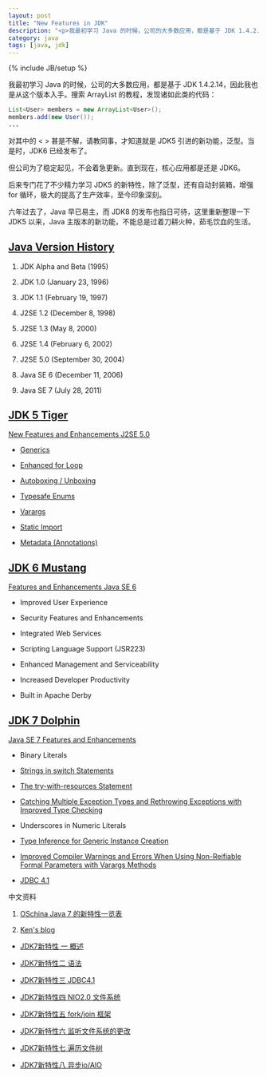 ```yaml
---
layout: post
title: "New Features in JDK"
description: "<p>我最初学习 Java 的时候，公司的大多数应用，都是基于 JDK 1.4.2.14，因此我也是从这个版本入手。搜索 ArrayList 的教程，发现诸如泛型的代码，对其中的 &lt; &gt; 甚是不解，请教同事，才知道就是 JDK5 引进的新功能，泛型。当是时，JDK6 已经发布了。</p><p>但公司为了稳定起见，不会着急更新。直到现在，核心应用都是还是 JDK6。</p><p>后来专门花了不少精力学习 JDK5 的新特性，除了泛型，还有自动封装箱，增强 for 循环，极大的提高了生产效率，至今印象深刻。</p><p>六年过去了，Java 早已易主，而 JDK8 的发布也指日可待，这里重新整理一下 JDK5 以来，Java 主版本的新功能，不能总是过着刀耕火种，茹毛饮血的生活。</p>"
category: java
tags: [java, jdk]
---
```

{% include JB/setup %}

我最初学习 Java 的时候，公司的大多数应用，都是基于 JDK 1.4.2.14，因此我也是从这个版本入手。搜索 ArrayList 的教程，发现诸如此类的代码：

```java
List<User> members = new ArrayList<User>();
members.add(new User());
...
```

对其中的 &lt; &gt; 甚是不解，请教同事，才知道就是 JDK5 引进的新功能，泛型。当是时，JDK6 已经发布了。

但公司为了稳定起见，不会着急更新。直到现在，核心应用都是还是 JDK6。

后来专门花了不少精力学习 JDK5 的新特性，除了泛型，还有自动封装箱，增强 for 循环，极大的提高了生产效率，至今印象深刻。

六年过去了，Java 早已易主，而 JDK8 的发布也指日可待，这里重新整理一下 JDK5 以来，Java 主版本的新功能，不能总是过着刀耕火种，茹毛饮血的生活。

## [Java Version History](http://en.wikipedia.org/wiki/Java_version_history)

1. JDK Alpha and Beta (1995)

2. JDK 1.0 (January 23, 1996)

3. JDK 1.1 (February 19, 1997)

4. J2SE 1.2 (December 8, 1998)

5. J2SE 1.3 (May 8, 2000)

6. J2SE 1.4 (February 6, 2002)

7. J2SE 5.0 (September 30, 2004)

8. Java SE 6 (December 11, 2006)

9. Java SE 7 (July 28, 2011)

## [JDK 5 Tiger](http://docs.oracle.com/javase/1.5.0/docs/)

[New Features and Enhancements J2SE 5.0](http://docs.oracle.com/javase/1.5.0/docs/relnotes/features.html)

- [Generics](http://docs.oracle.com/javase/1.5.0/docs/guide/language/generics.html)

- [Enhanced for Loop](http://docs.oracle.com/javase/1.5.0/docs/guide/language/foreach.html)

- [Autoboxing / Unboxing](http://docs.oracle.com/javase/1.5.0/docs/guide/language/autoboxing.html)

- [Typesafe Enums](http://docs.oracle.com/javase/1.5.0/docs/guide/language/enums.html)

- [Varargs](http://docs.oracle.com/javase/1.5.0/docs/guide/language/varargs.html)

- [Static Import](http://docs.oracle.com/javase/1.5.0/docs/guide/language/static-import.html)

- [Metadata (Annotations)](http://docs.oracle.com/javase/1.5.0/docs/guide/language/annotations.html)

## [JDK 6 Mustang](http://docs.oracle.com/javase/6/docs/)

[Features and Enhancements Java SE 6](http://www.oracle.com/technetwork/java/javase/features-141434.html)

- Improved User Experience

- Security Features and Enhancements

- Integrated Web Services

- Scripting Language Support (JSR223)

- Enhanced Management and Serviceability

- Increased Developer Productivity

-  Built in Apache Derby 

## [JDK 7 Dolphin](http://docs.oracle.com/javase/7/docs/)

[Java SE 7 Features and Enhancements](http://www.oracle.com/technetwork/java/javase/jdk7-relnotes-418459.html)

- Binary Literals

- [Strings in switch Statements](http://docs.oracle.com/javase/7/docs/technotes/guides/language/strings-switch.html)

- [The try-with-resources Statement](http://docs.oracle.com/javase/7/docs/technotes/guides/language/try-with-resources.html)

- [Catching Multiple Exception Types and Rethrowing Exceptions with Improved Type Checking](http://docs.oracle.com/javase/7/docs/technotes/guides/language/catch-multiple.html)

- Underscores in Numeric Literals

- [Type Inference for Generic Instance Creation](http://docs.oracle.com/javase/7/docs/technotes/guides/language/type-inference-generic-instance-creation.html)

- [Improved Compiler Warnings and Errors When Using Non-Reifiable Formal Parameters with Varargs Methods](http://docs.oracle.com/javase/7/docs/technotes/guides/language/non-reifiable-varargs.html)

- [JDBC 4.1](http://docs.oracle.com/javase/7/docs/technotes/guides/jdbc/jdbc_41.html)

中文资料

1. [OSchina Java 7 的新特性一览表](http://www.oschina.net/news/20119/new-features-of-java-7)

2. [Ken's blog](http://www.iamcoding.com/)

- [JDK7新特性 一 概述](http://www.iamcoding.com/?p=19)

- [JDK7新特性二 语法](http://www.iamcoding.com/?p=83)

- [JDK7新特性三 JDBC4.1](http://www.iamcoding.com/?p=111)

- [JDK7新特性四 NIO2.0 文件系统](http://www.iamcoding.com/?p=114)

- [JDK7新特性五 fork/join 框架](http://www.iamcoding.com/?p=116)

- [JDK7新特性六 监听文件系统的更改](http://www.iamcoding.com/?p=125)

- [JDK7新特性七 遍历文件树](http://www.iamcoding.com/?p=128)

- [JDK7新特性八 异步io/AIO](http://www.iamcoding.com/?p=130)



 
